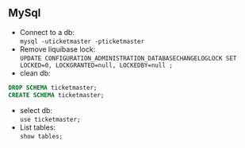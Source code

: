 ## MySql
- Connect to a db:  
`mysql -uticketmaster -pticketmaster`
- Remove liquibase lock:  
`UPDATE CONFIGURATION_ADMINISTRATION_DATABASECHANGELOGLOCK SET LOCKED=0, LOCKGRANTED=null, LOCKEDBY=null ;`
- clean db:  
```sql
DROP SCHEMA ticketmaster;
CREATE SCHEMA ticketmaster;
```
- select  db:  
`use ticketmaster;`
- List tables:  
`show tables;`